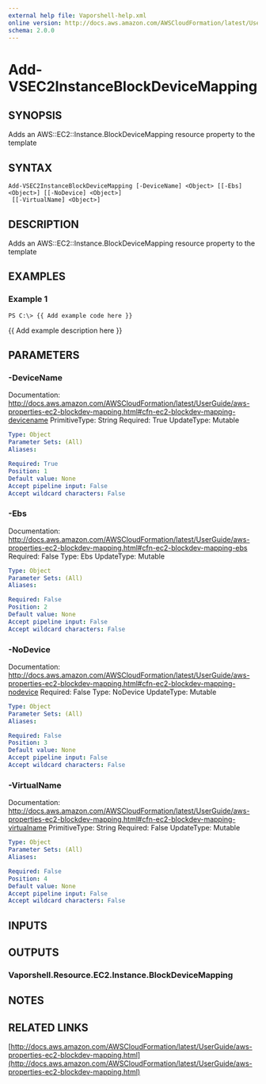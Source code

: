 ```yaml
---
external help file: Vaporshell-help.xml
online version: http://docs.aws.amazon.com/AWSCloudFormation/latest/UserGuide/aws-properties-ec2-blockdev-mapping.html
schema: 2.0.0
---
```


# Add-VSEC2InstanceBlockDeviceMapping

## SYNOPSIS
Adds an AWS::EC2::Instance.BlockDeviceMapping resource property to the template

## SYNTAX

```
Add-VSEC2InstanceBlockDeviceMapping [-DeviceName] <Object> [[-Ebs] <Object>] [[-NoDevice] <Object>]
 [[-VirtualName] <Object>]
```

## DESCRIPTION
Adds an AWS::EC2::Instance.BlockDeviceMapping resource property to the template

## EXAMPLES

### Example 1
```
PS C:\> {{ Add example code here }}
```

{{ Add example description here }}

## PARAMETERS

### -DeviceName
Documentation: http://docs.aws.amazon.com/AWSCloudFormation/latest/UserGuide/aws-properties-ec2-blockdev-mapping.html#cfn-ec2-blockdev-mapping-devicename
PrimitiveType: String
Required: True
UpdateType: Mutable

```yaml
Type: Object
Parameter Sets: (All)
Aliases: 

Required: True
Position: 1
Default value: None
Accept pipeline input: False
Accept wildcard characters: False
```

### -Ebs
Documentation: http://docs.aws.amazon.com/AWSCloudFormation/latest/UserGuide/aws-properties-ec2-blockdev-mapping.html#cfn-ec2-blockdev-mapping-ebs
Required: False
Type: Ebs
UpdateType: Mutable

```yaml
Type: Object
Parameter Sets: (All)
Aliases: 

Required: False
Position: 2
Default value: None
Accept pipeline input: False
Accept wildcard characters: False
```

### -NoDevice
Documentation: http://docs.aws.amazon.com/AWSCloudFormation/latest/UserGuide/aws-properties-ec2-blockdev-mapping.html#cfn-ec2-blockdev-mapping-nodevice
Required: False
Type: NoDevice
UpdateType: Mutable

```yaml
Type: Object
Parameter Sets: (All)
Aliases: 

Required: False
Position: 3
Default value: None
Accept pipeline input: False
Accept wildcard characters: False
```

### -VirtualName
Documentation: http://docs.aws.amazon.com/AWSCloudFormation/latest/UserGuide/aws-properties-ec2-blockdev-mapping.html#cfn-ec2-blockdev-mapping-virtualname
PrimitiveType: String
Required: False
UpdateType: Mutable

```yaml
Type: Object
Parameter Sets: (All)
Aliases: 

Required: False
Position: 4
Default value: None
Accept pipeline input: False
Accept wildcard characters: False
```

## INPUTS

## OUTPUTS

### Vaporshell.Resource.EC2.Instance.BlockDeviceMapping

## NOTES

## RELATED LINKS

[http://docs.aws.amazon.com/AWSCloudFormation/latest/UserGuide/aws-properties-ec2-blockdev-mapping.html](http://docs.aws.amazon.com/AWSCloudFormation/latest/UserGuide/aws-properties-ec2-blockdev-mapping.html)

